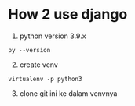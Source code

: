 # How 2 use django

1. python version 3.9.x
```
py --version
```

2. create venv
```
virtualenv -p python3
```

3. clone git ini ke dalam venvnya
